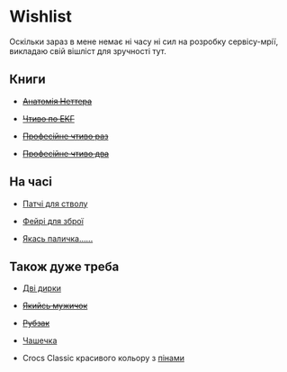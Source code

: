 # Wishlist

Оскільки зараз в мене немає ні часу ні сил на розробку сервісу-мрії, викладаю свій вішліст для зручності тут.

## Книги
* [~~Анатомія Неттера~~](https://www.medpublish.com.ua/atlas-anatomiyi-ljudini-atlas-of-human-anatomy-phrenk-g-netter-pereklad-7go-angl-vidannja-dvi-movi/p-954.html)

* [~~Чтиво по ЕКГ~~](https://www.medpublish.com.ua/osnovi-ekg-9e-vidannja-dzhon-hempton-dzhoanna-hempton-dvi-movi/p-956.html)

* [~~Професійне чтиво раз~~](https://www.medpublish.com.ua/pharmakologija-za-rangom-i-dejlom-9e-vidannja-u-2-tomah-tom-1-dzhejms-m-ritter-rod-phlaver-grem-genderson-jun-kong-louk-devid-makjuen-gamphri-p-rang/p-981.html)

* [~~Професійне чтиво два~~](https://www.medpublish.com.ua/pharmakologija-za-rangom-i-dejlom-9e-vidannja-u-2-tomah-tom-2-dzhejms-m-ritter-rod-phlaver-grem-genderson-jun-kong-louk-devid-makjuen-gamphri-p-rang/p-1000.html)

## На часі

* [Патчі для стволу](https://www.psdinfo.store/product-page/%D0%BF%D0%B0%D1%82%D1%87%D1%96-%D0%B4%D0%BB%D1%8F-%D1%87%D0%B8%D1%89%D0%B5%D0%BD%D0%BD%D1%8F-%D1%81%D1%82%D0%B2%D0%BE%D0%BB%D1%96%D0%B2-8x57-mauser-8-3-mm-338-38-9-mm-9x18-9x19-9x2)

* [Фейрі для зброї](https://www.psdinfo.store/product-page/%D0%BE%D1%87%D0%B8%D1%89%D1%83%D0%B2%D0%B0%D1%87-%D0%B7%D0%BD%D0%B5%D0%B6%D0%B8%D1%80%D1%8E%D0%B2%D0%B0%D1%87-recoil-500-%D0%BC%D0%BB)

* [Якась паличка......](https://www.psdinfo.store/product-page/%D1%88%D0%BE%D0%BC%D0%BF%D0%BE%D0%BB-%D0%BA%D0%B0%D1%80%D0%B1%D0%BE%D0%BD%D0%BE%D0%B2%D0%B8%D0%B9-recoil-6-%D0%BC%D0%BC-%D0%B4%D0%BB%D1%8F-%D1%87%D0%B8%D1%81%D1%82%D0%BA%D0%B8-%D0%BD%D0%B0%D1%80%D1%96%D0%B7%D0%BD%D0%BE%D1%97-%D0%B7%D0%B1%D1%80%D0%BE%D1%97-%D0%B4%D0%BE%D0%B2%D0%B6%D0%B8%D0%BD%D0%B091-4-%D1%81%D0%BC-36)

## Також дуже треба

* [Дві дирки](https://easypractice.pro/uk/product/symulator-zupynky-krovotechi-u-keysi-sl-02-bc-kit/)

* [~~Якийсь мужичок~~](https://easypractice.pro/uk/product/nasopharyngeal_simulator/)

* [~~Рубзак~~](https://akinak.com.ua/ua/p1392452050-ryukzak-akinak-meditsinskij.html)

* [Чашечка](https://zojirushi.ua/zojirushi-sm-sr/?sku=886)

* Crocs Classic красивого кольору з [пінами](https://crocs.org.ua/jibbitz/sea-friends-5-pack)